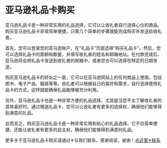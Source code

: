 # 亚马逊礼品卡购买

亚马逊礼品卡是一种非常实用的礼品选择，它可以让收礼者自行选择心仪的商品。购买亚马逊礼品卡非常简单便捷，只需几个简单的步骤就能完成购买并发送给收礼者。

首先，您可以登录您的亚马逊账户，在“礼品卡”页面选择“购买礼品卡”。然后，您可以选择礼品卡的面额和数量，并填写收礼者的姓名和邮箱地址。在付款完成后，亚马逊将会把礼品卡发送到收礼者的邮箱中，或者您也可以选择在特定的日期发送。

购买亚马逊礼品卡的好处之一是，它可以在亚马逊网站上的任何商品上使用，包括图书、电子产品、服装等等。收礼者可以根据自己的喜好和需求，自行选择使用礼品卡的方式，这样就能确保礼品能够被充分利用。

另外，亚马逊礼品卡也是一种非常方便的礼品选择，尤其是当您不太了解收礼者的具体喜好时。通过赠送礼品卡，您可以让收礼者有更多的选择权，确保他们能够得到满意的礼品。

总而言之，购买亚马逊礼品卡是一种非常实用和贴心的礼品选择。它不仅简单便捷，还能让收礼者有更多的自主权，确保他们能够得到满意的礼品。

更多关于亚马逊礼品卡购买请通过✈与我们联系，感谢阅读，谢谢！[点这里✈联系](https://lm.k02.cc)